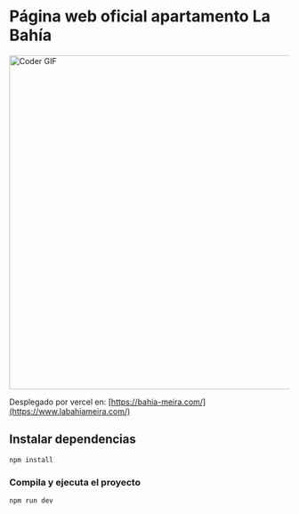 
# Página web oficial apartamento La Bahía

<img align="center" alt="Coder GIF" src="https://3.bp.blogspot.com/-KFp7rH842JI/VjVXcMssLdI/AAAAAAAAHdI/FeW3YKzQVdc/s800/P9080010.JPG" width="1000px" height="600px"/>

Desplegado por vercel en:
[https://bahia-meira.com/](https://www.labahiameira.com/)

## Instalar dependencias
```
npm install
```

### Compila y ejecuta el proyecto
```
npm run dev
```



